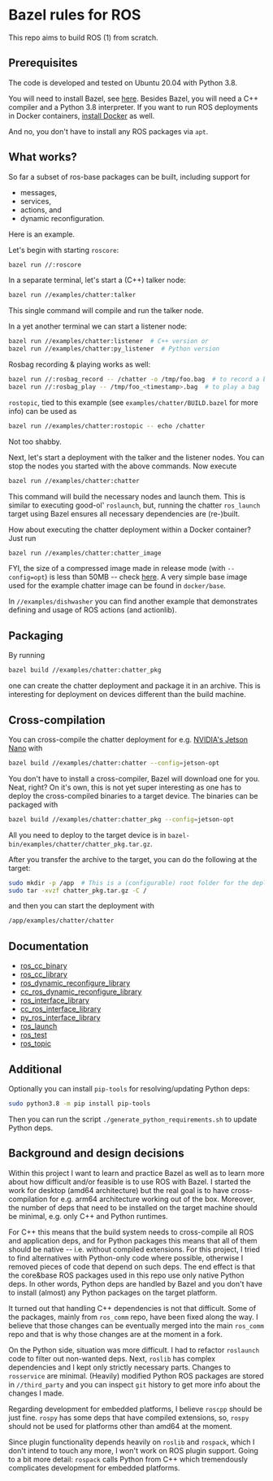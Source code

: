 # Bazel rules for ROS

This repo aims to build ROS (1) from scratch.

## Prerequisites

The code is developed and tested on Ubuntu 20.04 with Python 3.8.

You will need to install Bazel, see [here](https://docs.bazel.build/versions/master/install.html).
Besides Bazel, you will need a C++ compiler and a Python 3.8 interpreter. If you
want to run ROS deployments in Docker containers, [install Docker](https://docs.docker.com/engine/install/ubuntu/)
as well.

And no, you don't have to install any ROS packages via `apt`.

## What works?

So far a subset of ros-base packages can be built, including support for
- messages,
- services,
- actions, and
- dynamic reconfiguration.

Here is an example.

Let's begin with starting `roscore`:

```sh
bazel run //:roscore
```

In a separate terminal, let's start a (C++) talker node:

```sh
bazel run //examples/chatter:talker
```

This single command will compile and run the talker node.

In a yet another terminal we can start a listener node:

```sh
bazel run //examples/chatter:listener  # C++ version or
bazel run //examples/chatter:py_listener  # Python version
```

Rosbag recording & playing works as well:

```sh
bazel run //:rosbag_record -- /chatter -o /tmp/foo.bag  # to record a bag or
bazel run //:rosbag_play -- /tmp/foo_<timestamp>.bag  # to play a bag
```

`rostopic`, tied to this example (see `examples/chatter/BUILD.bazel` for more
info) can be used as

```sh
bazel run //examples/chatter:rostopic -- echo /chatter
```

Not too shabby.

Next, let's start a deployment with the talker and the listener nodes. You can
stop the nodes you started with the above commands. Now execute

```sh
bazel run //examples/chatter:chatter
```

This command will build the necessary nodes and launch them. This is similar
to executing good-ol' `roslaunch`, but, running the chatter `ros_launch` target
using Bazel ensures all necessary dependencies are (re-)built.

How about executing the chatter deployment within a Docker container?
Just run

```sh
bazel run //examples/chatter:chatter_image
```

FYI, the size of a compressed image made in release mode (with `--config=opt`)
is less than 50MB -- check [here](https://hub.docker.com/r/mvukov/chatter/tags?page=1&ordering=last_updated).
A very simple base image used for the example chatter image can be found in
`docker/base`.

In `//examples/dishwasher` you can find another example that demonstrates
defining and usage of ROS actions (and actionlib).

## Packaging

By running

```sh
bazel build //examples/chatter:chatter_pkg
```

one can create the chatter deployment and package it in an archive. This is
interesting for deployment on devices different than the build machine.

## Cross-compilation

You can cross-compile the chatter deployment for e.g. [NVIDIA's Jetson Nano](https://developer.nvidia.com/embedded/jetson-nano-developer-kit) with

```sh
bazel build //examples/chatter:chatter --config=jetson-opt
```

You don't have to install a cross-compiler, Bazel will download one for you.
Neat, right? On it's own, this is not yet super interesting as one has to
deploy the cross-compiled binaries to a target device. The binaries can be
packaged with

```sh
bazel build //examples/chatter:chatter_pkg --config=jetson-opt
```

All you need to deploy to the target device is in `bazel-bin/examples/chatter/chatter_pkg.tar.gz`.

After you transfer the archive to the target, you can do the following at the
target:

```bash
sudo mkdir -p /app  # This is a (configurable) root folder for the deployment.
sudo tar -xvzf chatter_pkg.tar.gz -C /
```

and then you can start the deployment with

```bash
/app/examples/chatter/chatter
```

## Documentation

* [ros_cc_binary](docs/cc_defs_docs.md#ros_cc_binary)
* [ros_cc_library](docs/cc_defs_docs.md#ros_cc_library)
* [ros_dynamic_reconfigure_library](docs/dynamic_reconfigure_docs.md#ros_dynamic_reconfigure_library)
* [cc_ros_dynamic_reconfigure_library](docs/dynamic_reconfigure_docs.md#cc_ros_dynamic_reconfigure_library)
* [ros_interface_library](docs/interfaces_docs.md#ros_interface_library)
* [cc_ros_interface_library](docs/interfaces_docs.md#cc_ros_interface_library)
* [py_ros_interface_library](docs/interfaces_docs.md#py_ros_interface_library)
* [ros_launch](docs/launch_docs.md#ros_launch)
* [ros_test](docs/test_docs.md#ros_test)
* [ros_topic](docs/topic_docs.md#ros_topic)

## Additional

Optionally you can install `pip-tools` for resolving/updating Python deps:

```sh
sudo python3.8 -m pip install pip-tools
```

Then you can run the script `./generate_python_requirements.sh` to update
Python deps.

## Background and design decisions

Within this project I want to learn and practice Bazel as well as to learn more
about how difficult and/or feasible is to use ROS with Bazel. I started the work
for desktop (amd64 architecture) but the real goal is to have cross-compilation
for e.g. arm64 architecture working out of the box.
Moreover, the number of deps that need to be installed on the target machine
should be minimal, e.g. only C++ and Python runtimes.

For C++ this means that the build system needs to cross-compile all ROS and
application deps, and for Python packages this means that all of them should be
native -- i.e. without compiled extensions. For this project, I tried to find
alternatives with Python-only code where possible, otherwise I removed pieces of
code that depend on such deps. The end effect is that the core&base ROS packages
used in this repo use only native Python deps. In other words, Python deps are
handled by Bazel and you don't have to install (almost) any Python packages
on the target platform.

It turned out that handling C++ dependencies is not that difficult. Some of the
packages, mainly from `ros_comm` repo, have been fixed along the way. I believe
that those changes can be eventually merged into the main `ros_comm` repo and
that is why those changes are at the moment in a fork.

On the Python side, situation was more difficult. I had to refactor `roslaunch`
code to filter out non-wanted deps. Next, `roslib` has complex dependencies
and I kept only strictly necessary parts. Changes to `rosservice` are minimal.
(Heavily) modified Python ROS packages are stored in `//third_party` and you can
inspect `git` history to get more info about the changes I made.

Regarding development for embedded platforms, I believe `roscpp` should be just
fine. `rospy` has some deps that have compiled extensions, so, `rospy` should
not be used for platforms other than amd64 at the moment.

Since plugin functionality depends heavily on `roslib` and `rospack`,
which I don't intend to touch any more, I won't work on ROS plugin support.
Going to a bit more detail: `rospack` calls Python from C++ which tremendously
complicates development for embedded platforms.
